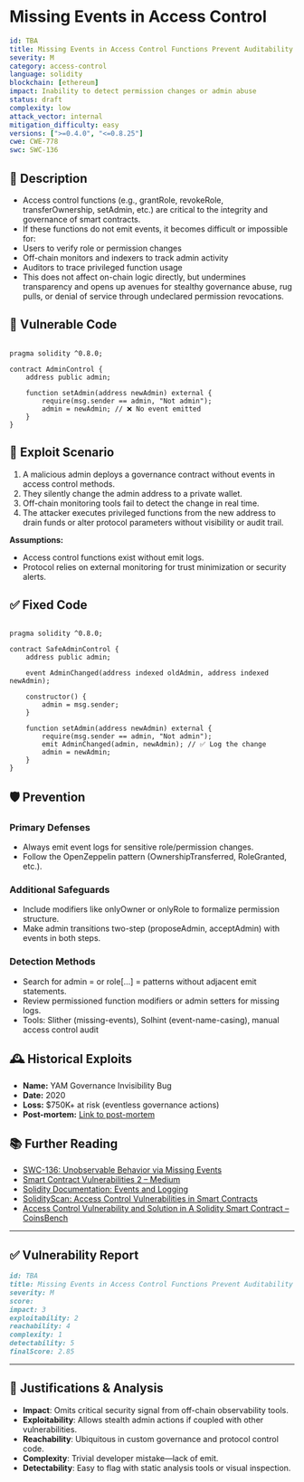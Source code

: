 # Missing Events in Access Control

```YAML
id: TBA
title: Missing Events in Access Control Functions Prevent Auditability and Off-Chain Traceability
severity: M
category: access-control
language: solidity
blockchain: [ethereum]
impact: Inability to detect permission changes or admin abuse
status: draft
complexity: low
attack_vector: internal
mitigation_difficulty: easy
versions: [">=0.4.0", "<=0.8.25"]
cwe: CWE-778
swc: SWC-136
```

## 📝 Description

- Access control functions (e.g., grantRole, revokeRole, transferOwnership, setAdmin, etc.) are critical to the integrity and governance of smart contracts. 
- If these functions do not emit events, it becomes difficult or impossible for:
- Users to verify role or permission changes
- Off-chain monitors and indexers to track admin activity
- Auditors to trace privileged function usage
- This does not affect on-chain logic directly, but undermines transparency and opens up avenues for stealthy governance abuse, rug pulls, or denial of service through undeclared permission revocations.

## 🚨 Vulnerable Code

```solidity

pragma solidity ^0.8.0;

contract AdminControl {
    address public admin;

    function setAdmin(address newAdmin) external {
        require(msg.sender == admin, "Not admin");
        admin = newAdmin; // ❌ No event emitted
    }
}
```

## 🧪 Exploit Scenario

1. A malicious admin deploys a governance contract without events in access control methods.
2. They silently change the admin address to a private wallet.
3. Off-chain monitoring tools fail to detect the change in real time.
4. The attacker executes privileged functions from the new address to drain funds or alter protocol parameters without visibility or audit trail.

**Assumptions:**

- Access control functions exist without emit logs.
- Protocol relies on external monitoring for trust minimization or security alerts.

## ✅ Fixed Code

```solidity

pragma solidity ^0.8.0;

contract SafeAdminControl {
    address public admin;

    event AdminChanged(address indexed oldAdmin, address indexed newAdmin);

    constructor() {
        admin = msg.sender;
    }

    function setAdmin(address newAdmin) external {
        require(msg.sender == admin, "Not admin");
        emit AdminChanged(admin, newAdmin); // ✅ Log the change
        admin = newAdmin;
    }
}
```

## 🛡️ Prevention

### Primary Defenses

- Always emit event logs for sensitive role/permission changes.
- Follow the OpenZeppelin pattern (OwnershipTransferred, RoleGranted, etc.).

### Additional Safeguards

- Include modifiers like onlyOwner or onlyRole to formalize permission structure.
- Make admin transitions two-step (proposeAdmin, acceptAdmin) with events in both steps.

### Detection Methods

- Search for admin = or role[...] = patterns without adjacent emit statements.
- Review permissioned function modifiers or admin setters for missing logs.
- Tools: Slither (missing-events), Solhint (event-name-casing), manual access control audit

## 🕰️ Historical Exploits
 
- **Name:** YAM Governance Invisibility Bug 
- **Date:** 2020 
- **Loss:** $750K+ at risk (eventless governance actions) 
- **Post-mortem:** [Link to post-mortem](https://medium.com/yam-finance) 
  
## 📚 Further Reading

- [SWC-136: Unobservable Behavior via Missing Events](https://swcregistry.io/docs/SWC-136/) 
- [Smart Contract Vulnerabilities 2 – Medium](https://medium.com/@bartubozkurt35/smart-contract-vulnerabilities-2-de08d0ac73c2) 
- [Solidity Documentation: Events and Logging](https://docs.soliditylang.org/en/latest/contracts.html#events) 
- [SolidityScan: Access Control Vulnerabilities in Smart Contracts](https://blog.solidityscan.com/access-control-vulnerabilities-in-smart-contracts-a31757f5d707)
- [Access Control Vulnerability and Solution in A Solidity Smart Contract – CoinsBench](https://coinsbench.com/access-control-vulnerability-and-solution-in-a-solidity-smart-contract-e4e06b0df2ee)
  
---
  
## ✅ Vulnerability Report

```markdown
id: TBA
title: Missing Events in Access Control Functions Prevent Auditability and Off-Chain Traceability
severity: M
score:
impact: 3 
exploitability: 2 
reachability: 4 
complexity: 1     
detectability: 5 
finalScore: 2.85
```

---

## 📄 Justifications & Analysis

- **Impact**: Omits critical security signal from off-chain observability tools.
- **Exploitability**: Allows stealth admin actions if coupled with other vulnerabilities.
- **Reachability**: Ubiquitous in custom governance and protocol control code.
- **Complexity**: Trivial developer mistake—lack of emit.
- **Detectability**: Easy to flag with static analysis tools or visual inspection.